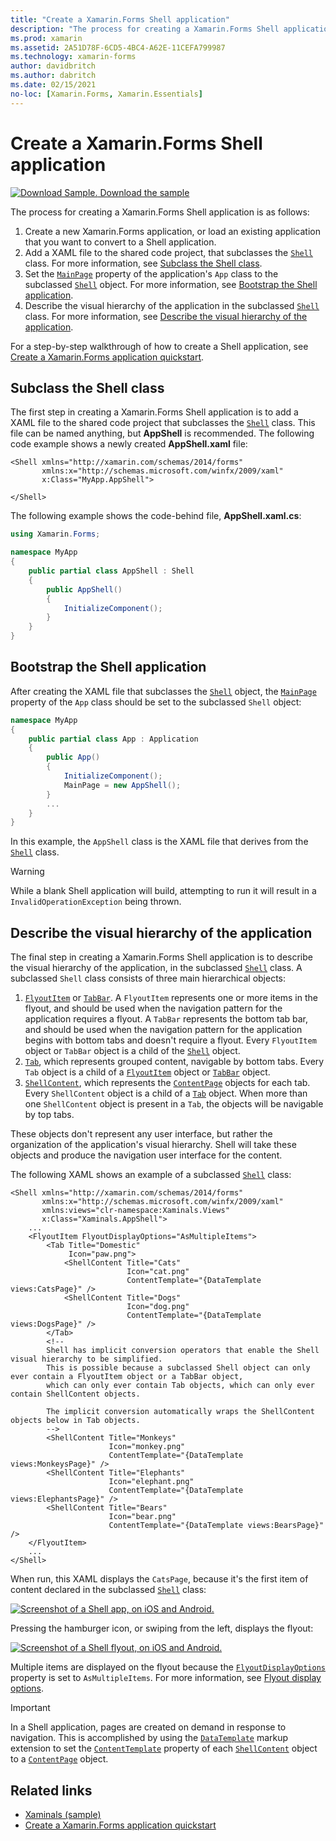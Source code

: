 ```yaml
---
title: "Create a Xamarin.Forms Shell application"
description: "The process for creating a Xamarin.Forms Shell application is to create a XAML file that subclasses the Shell class, set the MainPage property of the application's App class to the subclassed Shell object, and then describe the visual hierarchy of the application in the subclassed Shell class."
ms.prod: xamarin
ms.assetid: 2A51D78F-6CD5-4BC4-A62E-11CEFA799987
ms.technology: xamarin-forms
author: davidbritch
ms.author: dabritch
ms.date: 02/15/2021
no-loc: [Xamarin.Forms, Xamarin.Essentials]
---
```


# Create a Xamarin.Forms Shell application

[![Download Sample.](~/media/shared/download.png) Download the sample](/samples/xamarin/xamarin-forms-samples/userinterface-xaminals/)

The process for creating a Xamarin.Forms Shell application is as follows:

1. Create a new Xamarin.Forms application, or load an existing application that you want to convert to a Shell application.
1. Add a XAML file to the shared code project, that subclasses the [`Shell`](xref:Xamarin.Forms.Shell) class. For more information, see [Subclass the Shell class](#subclass-the-shell-class).
1. Set the [`MainPage`](xref:Xamarin.Forms.Application.MainPage) property of the application's `App` class to the subclassed [`Shell`](xref:Xamarin.Forms.Shell) object. For more information, see [Bootstrap the Shell application](#bootstrap-the-shell-application).
1. Describe the visual hierarchy of the application in the subclassed [`Shell`](xref:Xamarin.Forms.Shell) class. For more information, see [Describe the visual hierarchy of the application](#describe-the-visual-hierarchy-of-the-application).

For a step-by-step walkthrough of how to create a Shell application, see [Create a Xamarin.Forms application quickstart](~/get-started/quickstarts/app.md).

## Subclass the Shell class

The first step in creating a Xamarin.Forms Shell application is to add a XAML file to the shared code project that subclasses the [`Shell`](xref:Xamarin.Forms.Shell) class. This file can be named anything, but **AppShell** is recommended. The following code example shows a newly created **AppShell.xaml** file:

```xaml
<Shell xmlns="http://xamarin.com/schemas/2014/forms"
       xmlns:x="http://schemas.microsoft.com/winfx/2009/xaml"
       x:Class="MyApp.AppShell">

</Shell>
```

The following example shows the code-behind file, **AppShell.xaml.cs**:

```csharp
using Xamarin.Forms;

namespace MyApp
{
    public partial class AppShell : Shell
    {
        public AppShell()
        {
            InitializeComponent();
        }
    }
}
```

## Bootstrap the Shell application

After creating the XAML file that subclasses the [`Shell`](xref:Xamarin.Forms.Shell) object, the [`MainPage`](xref:Xamarin.Forms.Application.MainPage) property of the `App` class should be set to the subclassed `Shell` object:

```csharp
namespace MyApp
{
    public partial class App : Application
    {
        public App()
        {
            InitializeComponent();
            MainPage = new AppShell();
        }
        ...
    }
}
```

In this example, the `AppShell` class is the XAML file that derives from the [`Shell`](xref:Xamarin.Forms.Shell) class.

> [!WARNING]
> While a blank Shell application will build, attempting to run it will result in a `InvalidOperationException` being thrown.

## Describe the visual hierarchy of the application

The final step in creating a Xamarin.Forms Shell application is to describe the visual hierarchy of the application, in the subclassed [`Shell`](xref:Xamarin.Forms.Shell) class. A subclassed `Shell` class consists of three main hierarchical objects:

1. [`FlyoutItem`](xref:Xamarin.Forms.FlyoutItem) or [`TabBar`](xref:Xamarin.Forms.TabBar). A `FlyoutItem` represents one or more items in the flyout, and should be used when the navigation pattern for the application requires a flyout. A `TabBar` represents the bottom tab bar, and should be used when the navigation pattern for the application begins with bottom tabs and doesn't require a flyout. Every `FlyoutItem` object or `TabBar` object is a child of the [`Shell`](xref:Xamarin.Forms.Shell) object.
1. [`Tab`](xref:Xamarin.Forms.Tab), which represents grouped content, navigable by bottom tabs. Every `Tab` object is a child of a [`FlyoutItem`](xref:Xamarin.Forms.FlyoutItem) object or [`TabBar`](xref:Xamarin.Forms.TabBar) object.
1. [`ShellContent`](xref:Xamarin.Forms.ShellContent), which represents the [`ContentPage`](xref:Xamarin.Forms.ContentPage) objects for each tab. Every `ShellContent` object is a child of a [`Tab`](xref:Xamarin.Forms.Tab) object. When more than one `ShellContent` object is present in a `Tab`, the objects will be navigable by top tabs.

These objects don't represent any user interface, but rather the organization of the application's visual hierarchy. Shell will take these objects and produce the navigation user interface for the content.

The following XAML shows an example of a subclassed [`Shell`](xref:Xamarin.Forms.Shell) class:

```xaml
<Shell xmlns="http://xamarin.com/schemas/2014/forms"
       xmlns:x="http://schemas.microsoft.com/winfx/2009/xaml"
       xmlns:views="clr-namespace:Xaminals.Views"
       x:Class="Xaminals.AppShell">
    ...
    <FlyoutItem FlyoutDisplayOptions="AsMultipleItems">
        <Tab Title="Domestic"
             Icon="paw.png">
            <ShellContent Title="Cats"
                          Icon="cat.png"
                          ContentTemplate="{DataTemplate views:CatsPage}" />
            <ShellContent Title="Dogs"
                          Icon="dog.png"
                          ContentTemplate="{DataTemplate views:DogsPage}" />
        </Tab>
        <!--
        Shell has implicit conversion operators that enable the Shell visual hierarchy to be simplified.
        This is possible because a subclassed Shell object can only ever contain a FlyoutItem object or a TabBar object,
        which can only ever contain Tab objects, which can only ever contain ShellContent objects.

        The implicit conversion automatically wraps the ShellContent objects below in Tab objects.
        -->
        <ShellContent Title="Monkeys"
                      Icon="monkey.png"
                      ContentTemplate="{DataTemplate views:MonkeysPage}" />
        <ShellContent Title="Elephants"
                      Icon="elephant.png"
                      ContentTemplate="{DataTemplate views:ElephantsPage}" />
        <ShellContent Title="Bears"
                      Icon="bear.png"
                      ContentTemplate="{DataTemplate views:BearsPage}" />
    </FlyoutItem>
    ...
</Shell>
```

When run, this XAML displays the `CatsPage`, because it's the first item of content declared in the subclassed [`Shell`](xref:Xamarin.Forms.Shell) class:

[![Screenshot of a Shell app, on iOS and Android.](create-images/cats.png)](create-images/cats-large.png#lightbox)

Pressing the hamburger icon, or swiping from the left, displays the flyout:

[![Screenshot of a Shell flyout, on iOS and Android.](create-images/flyout.png)](create-images/flyout-large.png#lightbox)

Multiple items are displayed on the flyout because the [`FlyoutDisplayOptions`](xref:Xamarin.Forms.ShellGroupItem.FlyoutDisplayOptions) property is set to `AsMultipleItems`. For more information, see [Flyout display options](flyout.md#flyout-display-options).

> [!IMPORTANT]
> In a Shell application, pages are created on demand in response to navigation. This is accomplished by using the [`DataTemplate`](xref:Xamarin.Forms.Xaml.DataTemplateExtension) markup extension to set the [`ContentTemplate`](xref:Xamarin.Forms.ShellContent.ContentTemplate) property of each [`ShellContent`](xref:Xamarin.Forms.ShellContent) object to a [`ContentPage`](xref:Xamarin.Forms.ContentPage) object.

## Related links

- [Xaminals (sample)](/samples/xamarin/xamarin-forms-samples/userinterface-xaminals/)
- [Create a Xamarin.Forms application quickstart](~/get-started/quickstarts/app.md)
